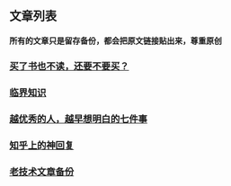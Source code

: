 ## 文章列表

#### 所有的文章只是留存备份，都会把原文链接贴出来，尊重原创

### [买了书也不读，还要不要买？](./book)

### [临界知识](./critical-knowledge)

### [越优秀的人，越早想明白的七件事](./seven-thing)

### [知乎上的神回复](./zhihu48)

### [老技术文章备份](./backup)
